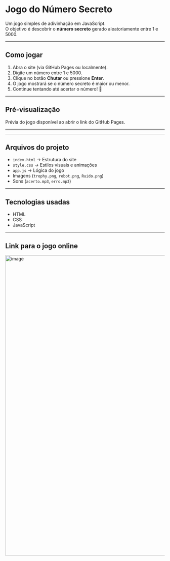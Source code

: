 # Jogo do Número Secreto

Um jogo simples de adivinhação em JavaScript.  
O objetivo é descobrir o **número secreto** gerado aleatoriamente entre 1 e 5000.

---

## Como jogar

1. Abra o site (via GitHub Pages ou localmente).  
2. Digite um número entre 1 e 5000.  
3. Clique no botão **Chutar** ou pressione **Enter**.  
4. O jogo mostrará se o número secreto é maior ou menor.  
5. Continue tentando até acertar o número! 🎯

---

## Pré-visualização

Prévia do jogo disponível ao abrir o link do GitHub Pages.

---

---

## Arquivos do projeto

- `index.html` → Estrutura do site  
- `style.css` → Estilos visuais e animações  
- `app.js` → Lógica do jogo  
- Imagens (`trophy.png`, `robot.png`, `Ruido.png`)  
- Sons (`acerto.mp3`, `erro.mp3`)  

---

## Tecnologias usadas

- HTML  
- CSS  
- JavaScript  

---

## Link para o jogo online

<img width="1919" height="945" alt="image" src="https://github.com/user-attachments/assets/c71e40bd-2cdd-42a1-83df-f922d68331a7" />
